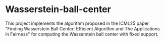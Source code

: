 # Wasserstein-ball-center
This project implements the algorithm proposed in the ICML25 paper "Finding Wasserstein Ball Center: Efficient Algorithm and The Applications in Fairness" for computing the Wasserstein ball center with fixed support. 
